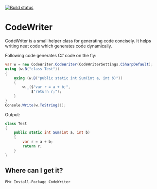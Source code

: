 [![Build status](https://ci.appveyor.com/api/projects/status/r1ofr28tpxqb30f9?svg=true)](https://ci.appveyor.com/project/veblush/codewriter)

# CodeWriter

CodeWriter is a small helper class for generating code concisely. It helps writing
neat code which generates code dynamically.

Following code generates C# code on the fly:
```csharp
var w = new CodeWriter.CodeWriter(CodeWriterSettings.CSharpDefault);
using (w.B("class Test"))
{
    using (w.B("public static int Sum(int a, int b)"))
    {
        w._($"var r = a + b;",
            $"return r;");
    }
}
Console.Write(w.ToString());
```

Output:
```csharp
class Test
{
    public static int Sum(int a, int b)
    {
        var r = a + b;
        return r;
    }
}
```

## Where can I get it?

```
PM> Install-Package CodeWriter
```
